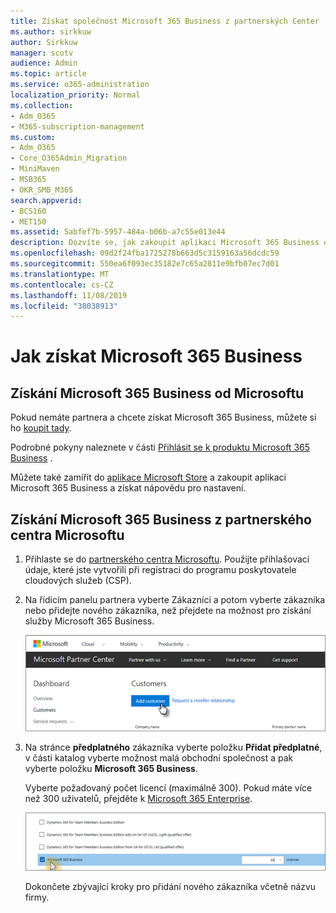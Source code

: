 ```yaml
---
title: Získat společnost Microsoft 365 Business z partnerských Center
ms.author: sirkkuw
author: Sirkkuw
manager: scotv
audience: Admin
ms.topic: article
ms.service: o365-administration
localization_priority: Normal
ms.collection:
- Adm_O365
- M365-subscription-management
ms.custom:
- Adm_O365
- Core_O365Admin_Migration
- MiniMaven
- MSB365
- OKR_SMB_M365
search.appverid:
- BCS160
- MET150
ms.assetid: 5abfef7b-5957-484a-b06b-a7c55e013e44
description: Dozvíte se, jak zakoupit aplikaci Microsoft 365 Business od společnosti Microsoft Partner Center.
ms.openlocfilehash: 09d2f24fba1725278b663d5c3159163a56dcdc59
ms.sourcegitcommit: 550ea6f093ec35182e7c65a2811e9bfb07ec7d01
ms.translationtype: MT
ms.contentlocale: cs-CZ
ms.lasthandoff: 11/08/2019
ms.locfileid: "38038913"
---
```

# <a name="get-microsoft-365-business"></a>Jak získat Microsoft 365 Business

## <a name="get-microsoft-365-business-from-microsoft"></a>Získání Microsoft 365 Business od Microsoftu

Pokud nemáte partnera a chcete získat Microsoft 365 Business, můžete si ho [koupit tady](https://www.microsoft.com/en-US/microsoft-365/business).

Podrobné pokyny naleznete v části [Přihlásit se k produktu Microsoft 365 Business](sign-up.md) .

Můžete také zamířit do [aplikace Microsoft Store](https://www.microsoft.com/en-us/store/locations/find-a-store?icid=en_US_Store_UH_FAS) a zakoupit aplikaci Microsoft 365 Business a získat nápovědu pro nastavení.
  
## <a name="get-microsoft-365-business-from-microsoft-partner-center"></a>Získání Microsoft 365 Business z partnerského centra Microsoftu

1. Přihlaste se do [partnerského centra Microsoftu](https://go.microsoft.com/fwlink/p/?linkid=849910). Použijte přihlašovací údaje, které jste vytvořili při registraci do programu poskytovatele cloudových služeb (CSP). 
    
2. Na řídicím panelu partnera vyberte Zákazníci a potom vyberte zákazníka nebo přidejte nového zákazníka, než přejdete na možnost pro získání služby Microsoft 365 Business.
    
    ![In the Microsoft Partner center, add a new customer.](media/ec807d07-bbd2-411f-8fe1-c644cf9a3882.png)
  
3. Na stránce **předplatného** zákazníka vyberte položku **Přidat předplatné**, v části katalog vyberte možnost malá obchodní společnost a pak vyberte položku **Microsoft 365 Business**.
    
    Vyberte požadovaný počet licencí (maximálně 300). Pokud máte více než 300 uživatelů, přejděte k [Microsoft 365 Enterprise](https://go.microsoft.com/fwlink/p/?linkid=862316). 
    
    ![On the New subscription page choose small business.](media/52d99e89-2175-4974-84bb-dd626048541b.png)
  
    Dokončete zbývající kroky pro přidání nového zákazníka včetně názvu firmy.
    


